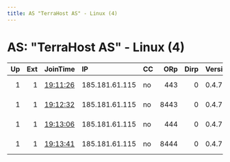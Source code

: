 ```yaml
---
title: AS "TerraHost AS" - Linux (4)
---
```


# AS: "TerraHost AS" - Linux (4)

|   Up |   Ext | JoinTime                                                                                              | IP             | CC   |   ORp |   Dirp | Version   | Contact                  | Nickname   |   eFamMembers |
|-----:|------:|:------------------------------------------------------------------------------------------------------|:---------------|:-----|------:|-------:|:----------|:-------------------------|:-----------|--------------:|
|    1 |     1 | [19:11:26](https://nusenu.github.io/OrNetStats/w/relay/379CF0DA31DE7E68F6871A53270BC35A15DF6F99.html) | 185.181.61.115 | no   |   443 |      0 | 0.4.7.13  | email:abuse tuxli.org pg | bauruine   |            89 |
|    1 |     1 | [19:12:32](https://nusenu.github.io/OrNetStats/w/relay/7A6C085A12D90C56C17A9D1A77D9D1D9B9E592D4.html) | 185.181.61.115 | no   |  8443 |      0 | 0.4.7.13  | email:abuse tuxli.org pg | bauruine   |            89 |
|    1 |     1 | [19:13:06](https://nusenu.github.io/OrNetStats/w/relay/E6B550BFD6A35725EFADA0DFD07511532FC18AE8.html) | 185.181.61.115 | no   |   444 |      0 | 0.4.7.13  | email:abuse tuxli.org pg | bauruine   |            89 |
|    1 |     1 | [19:13:41](https://nusenu.github.io/OrNetStats/w/relay/E733657848B511BA14CD8AEC9C5EA89CF50574D1.html) | 185.181.61.115 | no   |  8444 |      0 | 0.4.7.13  | email:abuse tuxli.org pg | bauruine   |            89 |
